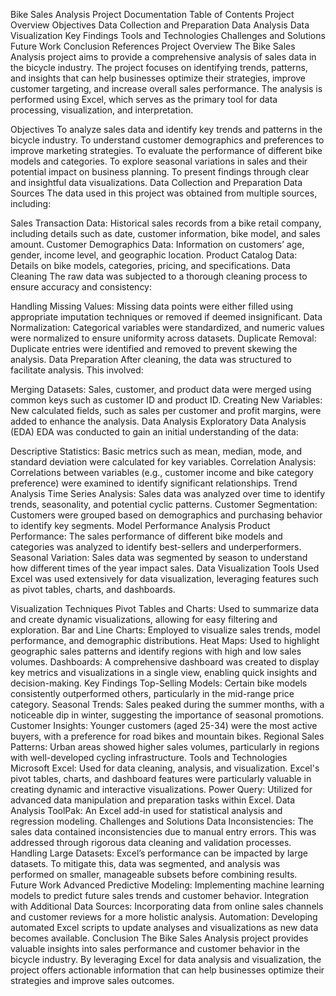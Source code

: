 Bike Sales Analysis Project Documentation
Table of Contents
Project Overview
Objectives
Data Collection and Preparation
Data Analysis
Data Visualization
Key Findings
Tools and Technologies
Challenges and Solutions
Future Work
Conclusion
References
Project Overview
The Bike Sales Analysis project aims to provide a comprehensive analysis of sales data in the bicycle industry. The project focuses on identifying trends, patterns, and insights that can help businesses optimize their strategies, improve customer targeting, and increase overall sales performance. The analysis is performed using Excel, which serves as the primary tool for data processing, visualization, and interpretation.

Objectives
To analyze sales data and identify key trends and patterns in the bicycle industry.
To understand customer demographics and preferences to improve marketing strategies.
To evaluate the performance of different bike models and categories.
To explore seasonal variations in sales and their potential impact on business planning.
To present findings through clear and insightful data visualizations.
Data Collection and Preparation
Data Sources
The data used in this project was obtained from multiple sources, including:

Sales Transaction Data: Historical sales records from a bike retail company, including details such as date, customer information, bike model, and sales amount.
Customer Demographics Data: Information on customers’ age, gender, income level, and geographic location.
Product Catalog Data: Details on bike models, categories, pricing, and specifications.
Data Cleaning
The raw data was subjected to a thorough cleaning process to ensure accuracy and consistency:

Handling Missing Values: Missing data points were either filled using appropriate imputation techniques or removed if deemed insignificant.
Data Normalization: Categorical variables were standardized, and numeric values were normalized to ensure uniformity across datasets.
Duplicate Removal: Duplicate entries were identified and removed to prevent skewing the analysis.
Data Preparation
After cleaning, the data was structured to facilitate analysis. This involved:

Merging Datasets: Sales, customer, and product data were merged using common keys such as customer ID and product ID.
Creating New Variables: New calculated fields, such as sales per customer and profit margins, were added to enhance the analysis.
Data Analysis
Exploratory Data Analysis (EDA)
EDA was conducted to gain an initial understanding of the data:

Descriptive Statistics: Basic metrics such as mean, median, mode, and standard deviation were calculated for key variables.
Correlation Analysis: Correlations between variables (e.g., customer income and bike category preference) were examined to identify significant relationships.
Trend Analysis
Time Series Analysis: Sales data was analyzed over time to identify trends, seasonality, and potential cyclic patterns.
Customer Segmentation: Customers were grouped based on demographics and purchasing behavior to identify key segments.
Model Performance Analysis
Product Performance: The sales performance of different bike models and categories was analyzed to identify best-sellers and underperformers.
Seasonal Variation: Sales data was segmented by season to understand how different times of the year impact sales.
Data Visualization
Tools Used
Excel was used extensively for data visualization, leveraging features such as pivot tables, charts, and dashboards.

Visualization Techniques
Pivot Tables and Charts: Used to summarize data and create dynamic visualizations, allowing for easy filtering and exploration.
Bar and Line Charts: Employed to visualize sales trends, model performance, and demographic distributions.
Heat Maps: Used to highlight geographic sales patterns and identify regions with high and low sales volumes.
Dashboards: A comprehensive dashboard was created to display key metrics and visualizations in a single view, enabling quick insights and decision-making.
Key Findings
Top-Selling Models: Certain bike models consistently outperformed others, particularly in the mid-range price category.
Seasonal Trends: Sales peaked during the summer months, with a noticeable dip in winter, suggesting the importance of seasonal promotions.
Customer Insights: Younger customers (aged 25-34) were the most active buyers, with a preference for road bikes and mountain bikes.
Regional Sales Patterns: Urban areas showed higher sales volumes, particularly in regions with well-developed cycling infrastructure.
Tools and Technologies
Microsoft Excel: Used for data cleaning, analysis, and visualization. Excel's pivot tables, charts, and dashboard features were particularly valuable in creating dynamic and interactive visualizations.
Power Query: Utilized for advanced data manipulation and preparation tasks within Excel.
Data Analysis ToolPak: An Excel add-in used for statistical analysis and regression modeling.
Challenges and Solutions
Data Inconsistencies: The sales data contained inconsistencies due to manual entry errors. This was addressed through rigorous data cleaning and validation processes.
Handling Large Datasets: Excel’s performance can be impacted by large datasets. To mitigate this, data was segmented, and analysis was performed on smaller, manageable subsets before combining results.
Future Work
Advanced Predictive Modeling: Implementing machine learning models to predict future sales trends and customer behavior.
Integration with Additional Data Sources: Incorporating data from online sales channels and customer reviews for a more holistic analysis.
Automation: Developing automated Excel scripts to update analyses and visualizations as new data becomes available.
Conclusion
The Bike Sales Analysis project provides valuable insights into sales performance and customer behavior in the bicycle industry. By leveraging Excel for data analysis and visualization, the project offers actionable information that can help businesses optimize their strategies and improve sales outcomes.
